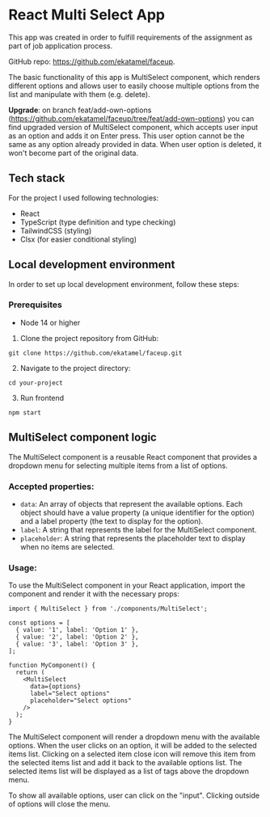 # React Multi Select App

This app was created in order to fulfill requirements of the assignment as part of job application process.

GitHub repo: https://github.com/ekatamel/faceup.

The basic functionality of this app is MultiSelect component, which renders different options and allows user to easily choose multiple options from the list and manipulate with them (e.g. delete).

**Upgrade**: on branch feat/add-own-options (https://github.com/ekatamel/faceup/tree/feat/add-own-options) you can find upgraded version of MultiSelect component, which accepts user input as an option and adds it on Enter press. This user option cannot be the same as any option already provided in data. When user option is deleted, it won't become part of the original data.

## Tech stack

For the project I used following technologies:

- React
- TypeScript (type definition and type checking)
- TailwindCSS (styling)
- Clsx (for easier conditional styling)

## Local development environment

In order to set up local development environment, follow these steps:

### Prerequisites

- Node 14 or higher

1. Clone the project repository from GitHub:

```shell script
git clone https://github.com/ekatamel/faceup.git
```

2. Navigate to the project directory:

```shell script
cd your-project
```

3. Run frontend

```shell script
npm start
```

## MultiSelect component logic

The MultiSelect component is a reusable React component that provides a dropdown menu for selecting multiple items from a list of options.

### Accepted properties:

- `data`: An array of objects that represent the available options. Each object should have a value property (a unique identifier for the option) and a label property (the text to display for the option).
- `label`: A string that represents the label for the MultiSelect component.
- `placeholder`: A string that represents the placeholder text to display when no items are selected.

### Usage:

To use the MultiSelect component in your React application, import the component and render it with the necessary props:

```
import { MultiSelect } from './components/MultiSelect';

const options = [
  { value: '1', label: 'Option 1' },
  { value: '2', label: 'Option 2' },
  { value: '3', label: 'Option 3' },
];

function MyComponent() {
  return (
    <MultiSelect
      data={options}
      label="Select options"
      placeholder="Select options"
    />
  );
}
```

The MultiSelect component will render a dropdown menu with the available options. When the user clicks on an option, it will be added to the selected items list. Clicking on a selected item close icon will remove this item from the selected items list and add it back to the available options list. The selected items list will be displayed as a list of tags above the dropdown menu.

To show all available options, user can click on the "input". Clicking outside of options will close the menu.

